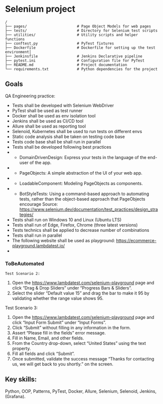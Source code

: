 # Selenium project
```
/
├── pages/                       # Page Object Models for web pages
├── tests/                       # Directory for Selenium test scripts
├── utilities/                   # Utility scripts and helper functions
├── conftest.py                  # PyTest fixtures
├── Dockerfile                   # Dockerfile for setting up the test environment│
├── Jenkinsfile                  # Jenkins Declarative pipeline
├── pytest.ini                   # Configuration file for PyTest
├── README.md                    # Project documentation
└── requirements.txt             # Python dependencies for the project
```

## Goals
QA Engineering practice:
- Tests shall be developed with Selenium WebDriver
- PyTest shall be used as test runner
- Docker shall be used as env isolation tool
- Jenkins shall be used as CI/CD tool
- Allure shall be used as reporting tool
- Selenoid, Kubernetes shall be used to run tests on different envs
- Static code analysis shall be taken on testing code base
- Tests code base shall be shall run in parallel
- Tests shall be developed following best practices
- - DomainDrivenDesign: Express your tests in the language of the end-user of the app. 
- - PageObjects: A simple abstraction of the UI of your web app. 
- - LoadableComponent: Modeling PageObjects as components. 
- - BotStyleTests: Using a command-based approach to automating tests, rather than the object-based approach that PageObjects encourage
Source: https://www.selenium.dev/documentation/test_practices/design_strategies/
- Tests shall run on Windows 10 and Linux (Ubuntu LTS)
- Tests shall run of Edge, Firefox, Chrome (three latest versions)
- Tests technics shall be applied to decrease number of combinations
- Tests shall run in parallel
- The following website shall be used as playground: https://ecommerce-playground.lambdatest.io/
- 

### ToBeAutomated
    Test Scenario 2:
1. Open the https://www.lambdatest.com/selenium-playground page and
click “Drag & Drop Sliders” under “Progress Bars & Sliders”.
2. Select the slider “Default value 15” and drag the bar to make it 95 by
validating whether the range value shows 95.


Test Scenario 3:
1. Open the https://www.lambdatest.com/selenium-playground page and
click “Input Form Submit” under “Input Forms”.
2. Click “Submit” without filling in any information in the form.
3. Assert “Please fill in the fields” error message.
4. Fill in Name, Email, and other fields.
5. From the Country drop-down, select “United States” using the text
property.
6. Fill all fields and click “Submit”.
7. Once submitted, validate the success message “Thanks for contacting
us, we will get back to you shortly.” on the screen.

## Key skills:
Python, OOP, Patterns, PyTest, Docker, Allure, Selenium, Selenoid, Jenkins, (Grafana).